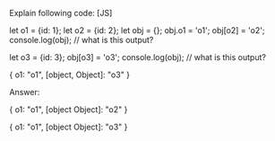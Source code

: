 Explain following code: [JS]

let o1 = {id: 1};
let o2 = {id: 2};
let obj = {};
obj.o1 = 'o1';
obj[o2] = 'o2';
console.log(obj); // what is this output?



let o3 = {id: 3};
obj[o3] = 'o3';
console.log(obj); // what is this output?

{
  o1: "o1",
  [object, Object]: "o3"
}















Answer:




{
  o1: "o1",
  [object Object]: "o2"
}


{
  o1: "o1",
  [object Object]: "o3"
}